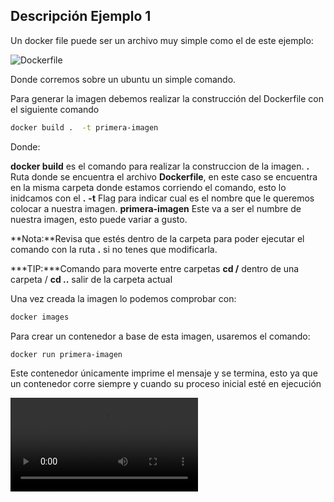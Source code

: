 ## Descripción Ejemplo 1

Un docker file puede ser un archivo muy simple como el de este ejemplo:

![Dockerfile](Dockerfile)

Donde corremos sobre un ubuntu un simple comando.

Para generar la imagen debemos realizar la construcción del Dockerfile con el siguiente comando

   ```bash
   docker build .  -t primera-imagen
 ```

 Donde:
 
**docker build** es el comando para realizar la construccion de la imagen.
**.** Ruta donde se encuentra el archivo **Dockerfile**, en este caso se encuentra en la misma carpeta donde estamos corriendo el comando, esto lo inidcamos con el **.**
**-t** Flag para indicar cual es el nombre que le queremos colocar a nuestra imagen.
**primera-imagen** Este va a ser el numbre de nuestra imagen, esto puede variar a gusto.

**Nota:**Revisa que estés dentro de la carpeta para poder ejecutar el comando con la ruta **.** si no tenes que modificarla.

***TIP:***Comando para moverte entre carpetas **cd /<nombre-del-directorio>** dentro de una carpeta / **cd ..** salir de la carpeta actual

Una vez creada la imagen lo podemos comprobar con:

   ```bash
   docker images
 ```

Para crear un contenedor a base de esta imagen, usaremos el comando:

   ```bash
   docker run primera-imagen
 ```

 Este contenedor únicamente imprime el mensaje y se termina, esto ya que un contenedor corre siempre y cuando su proceso inicial esté en ejecución

![Ver video Explicativo Ejemplo 1](ejemplo1.mkv)
